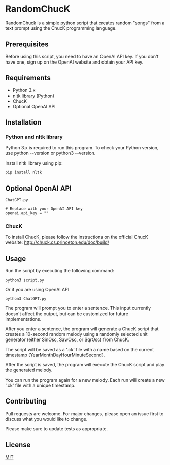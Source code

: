 # RandomChucK

RandomChuck is a simple python script that creates random "songs" from a text prompt using the ChucK programming language. 

## Prerequisites
Before using this script, you need to have an OpenAI API key. If you don't have one, sign up on the OpenAI website and obtain your API key.

## Requirements
* Python 3.x
* nltk library (Python)
* ChucK
* Optional OpenAI API

## Installation

### Python and nltk library
Python 3.x is required to run this program. To check your Python version, use python --version or python3 --version.

Install nltk library using pip:

```bash
pip install nltk
```

## Optional OpenAI API

```
ChatGPT.py

# Replace with your OpenAI API key
openai.api_key = ""
```

### ChucK
To install ChucK, please follow the instructions on the official ChucK website:
http://chuck.cs.princeton.edu/doc/build/
## Usage
Run the script by executing the following command:
```
python3 script.py
```

Or if you are using OpenAI API
```
python3 ChatGPT.py
```
The program will prompt you to enter a sentence. This input currently doesn't affect the output, but can be customized for future implementations.

After you enter a sentence, the program will generate a ChucK script that creates a 10-second random melody using a randomly selected unit generator (either SinOsc, SawOsc, or SqrOsc) from ChucK.

The script will be saved as a '.ck' file with a name based on the current timestamp (YearMonthDayHourMinuteSecond).

After the script is saved, the program will execute the ChucK script and play the generated melody.

You can run the program again for a new melody. Each run will create a new '.ck' file with a unique timestamp.


## Contributing

Pull requests are welcome. For major changes, please open an issue first
to discuss what you would like to change.

Please make sure to update tests as appropriate.

## License

[MIT](https://choosealicense.com/licenses/mit/)
